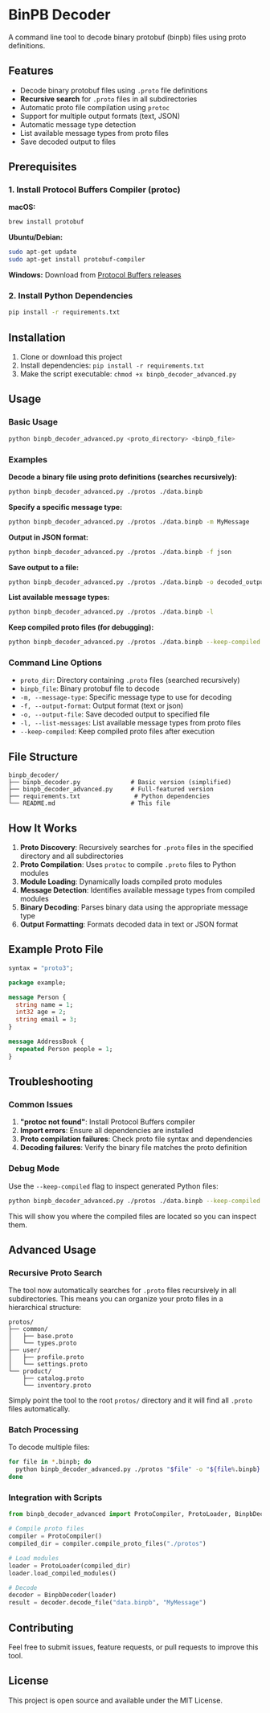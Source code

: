 # BinPB Decoder

A command line tool to decode binary protobuf (binpb) files using proto definitions.

## Features

- Decode binary protobuf files using `.proto` file definitions
- **Recursive search** for `.proto` files in all subdirectories
- Automatic proto file compilation using `protoc`
- Support for multiple output formats (text, JSON)
- Automatic message type detection
- List available message types from proto files
- Save decoded output to files

## Prerequisites

### 1. Install Protocol Buffers Compiler (protoc)

**macOS:**
```bash
brew install protobuf
```

**Ubuntu/Debian:**
```bash
sudo apt-get update
sudo apt-get install protobuf-compiler
```

**Windows:**
Download from [Protocol Buffers releases](https://github.com/protocolbuffers/protobuf/releases)

### 2. Install Python Dependencies

```bash
pip install -r requirements.txt
```

## Installation

1. Clone or download this project
2. Install dependencies: `pip install -r requirements.txt`
3. Make the script executable: `chmod +x binpb_decoder_advanced.py`

## Usage

### Basic Usage

```bash
python binpb_decoder_advanced.py <proto_directory> <binpb_file>
```

### Examples

**Decode a binary file using proto definitions (searches recursively):**
```bash
python binpb_decoder_advanced.py ./protos ./data.binpb
```

**Specify a specific message type:**
```bash
python binpb_decoder_advanced.py ./protos ./data.binpb -m MyMessage
```

**Output in JSON format:**
```bash
python binpb_decoder_advanced.py ./protos ./data.binpb -f json
```

**Save output to a file:**
```bash
python binpb_decoder_advanced.py ./protos ./data.binpb -o decoded_output.txt
```

**List available message types:**
```bash
python binpb_decoder_advanced.py ./protos ./data.binpb -l
```

**Keep compiled proto files (for debugging):**
```bash
python binpb_decoder_advanced.py ./protos ./data.binpb --keep-compiled
```

### Command Line Options

- `proto_dir`: Directory containing `.proto` files (searched recursively)
- `binpb_file`: Binary protobuf file to decode
- `-m, --message-type`: Specific message type to use for decoding
- `-f, --output-format`: Output format (text or json)
- `-o, --output-file`: Save decoded output to specified file
- `-l, --list-messages`: List available message types from proto files
- `--keep-compiled`: Keep compiled proto files after execution

## File Structure

```
binpb_decoder/
├── binpb_decoder.py              # Basic version (simplified)
├── binpb_decoder_advanced.py     # Full-featured version
├── requirements.txt               # Python dependencies
└── README.md                     # This file
```

## How It Works

1. **Proto Discovery**: Recursively searches for `.proto` files in the specified directory and all subdirectories
2. **Proto Compilation**: Uses `protoc` to compile `.proto` files to Python modules
3. **Module Loading**: Dynamically loads compiled proto modules
4. **Message Detection**: Identifies available message types from compiled modules
5. **Binary Decoding**: Parses binary data using the appropriate message type
6. **Output Formatting**: Formats decoded data in text or JSON format

## Example Proto File

```protobuf
syntax = "proto3";

package example;

message Person {
  string name = 1;
  int32 age = 2;
  string email = 3;
}

message AddressBook {
  repeated Person people = 1;
}
```

## Troubleshooting

### Common Issues

1. **"protoc not found"**: Install Protocol Buffers compiler
2. **Import errors**: Ensure all dependencies are installed
3. **Proto compilation failures**: Check proto file syntax and dependencies
4. **Decoding failures**: Verify the binary file matches the proto definition

### Debug Mode

Use the `--keep-compiled` flag to inspect generated Python files:

```bash
python binpb_decoder_advanced.py ./protos ./data.binpb --keep-compiled
```

This will show you where the compiled files are located so you can inspect them.

## Advanced Usage

### Recursive Proto Search

The tool now automatically searches for `.proto` files recursively in all subdirectories. This means you can organize your proto files in a hierarchical structure:

```
protos/
├── common/
│   ├── base.proto
│   └── types.proto
├── user/
│   ├── profile.proto
│   └── settings.proto
└── product/
    ├── catalog.proto
    └── inventory.proto
```

Simply point the tool to the root `protos/` directory and it will find all `.proto` files automatically.

### Batch Processing

To decode multiple files:

```bash
for file in *.binpb; do
  python binpb_decoder_advanced.py ./protos "$file" -o "${file%.binpb}.decoded"
done
```

### Integration with Scripts

```python
from binpb_decoder_advanced import ProtoCompiler, ProtoLoader, BinpbDecoder

# Compile proto files
compiler = ProtoCompiler()
compiled_dir = compiler.compile_proto_files("./protos")

# Load modules
loader = ProtoLoader(compiled_dir)
loader.load_compiled_modules()

# Decode
decoder = BinpbDecoder(loader)
result = decoder.decode_file("data.binpb", "MyMessage")
```

## Contributing

Feel free to submit issues, feature requests, or pull requests to improve this tool.

## License

This project is open source and available under the MIT License.
